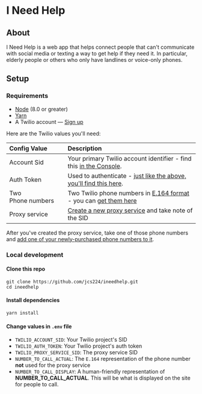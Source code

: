 # I Need Help

## About

I Need Help is a web app that helps connect people that can't communicate with social media or texting a way to get help if they need it. In particular, elderly people or others who only have landlines or voice-only phones.

## Setup

### Requirements

- [Node](https://nodejs.org/en/) (8.0 or greater)
- [Yarn](https://yarnpkg.com/)
- A Twilio account — [Sign up](https://www.twilio.com/try-twilio)

Here are the Twilio values you'll need:

| Config&nbsp;Value | Description                                                                                                                                                  |
| :---------------- | :----------------------------------------------------------------------------------------------------------------------------------------------------------- |
| Account&nbsp;Sid  | Your primary Twilio account identifier - find this [in the Console](https://www.twilio.com/console).                                                         |
| Auth&nbsp;Token   | Used to authenticate - [just like the above, you'll find this here](https://www.twilio.com/console).                                                         |
| Two Phone&nbsp;numbers | Two Twilio phone numbers in [E.164 format](https://en.wikipedia.org/wiki/E.164) - you can [get them here](https://www.twilio.com/console/phone-numbers/incoming) |
| Proxy service | [Create a new proxy service](https://www.twilio.com/console/proxy) and take note of the SID

After you've created the proxy service, take one of those phone numbers and [add one of your newly-purchased phone numbers to it](https://www.twilio.com/docs/proxy/quickstart?code-sample=code-add-a-phone-number).

### Local development

#### Clone this repo
```
git clone https://github.com/jcs224/ineedhelp.git
cd ineedhelp
```

#### Install dependencies
```
yarn install
```

#### Change values in `.env` file

- `TWILIO_ACCOUNT_SID`: Your Twilio project's SID
- `TWILIO_AUTH_TOKEN`: Your Twilio project's auth token
- `TWILIO_PROXY_SERVICE_SID`: The proxy service SID
- `NUMBER_TO_CALL_ACTUAL`: The `E.164` representation of the phone number **not** used for the proxy service
- `NUMBER_TO_CALL_DISPLAY`: A human-friendly representation of **NUMBER_TO_CALL_ACTUAL**. This will be what is displayed on the site for people to call.

